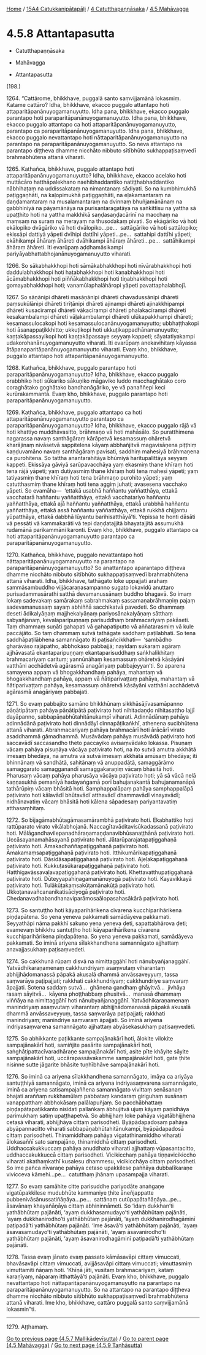 
[Home](/) / [15A4 Catukkanipātapāḷi](../...md) / [4 Catutthapaṇṇāsaka](...md) / [4.5 Mahāvagga](../15A4/4/4.5.md)

# 4.5.8 Attantapasutta

* Catutthapaṇṇāsaka

* Mahāvagga

* Attantapasutta

(198.)

1264\. “Cattārome, bhikkhave, puggalā santo saṃvijjamānā lokasmiṃ. Katame cattāro? Idha, bhikkhave, ekacco puggalo attantapo hoti attaparitāpanānuyogamanuyutto. Idha pana, bhikkhave, ekacco puggalo parantapo hoti paraparitāpanānuyogamanuyutto. Idha pana, bhikkhave, ekacco puggalo attantapo ca hoti attaparitāpanānuyogamanuyutto, parantapo ca paraparitāpanānuyogamanuyutto. Idha pana, bhikkhave, ekacco puggalo nevattantapo hoti nāttaparitāpanānuyogamanuyutto na parantapo na paraparitāpanānuyogamanuyutto. So neva attantapo na parantapo diṭṭheva dhamme nicchāto nibbuto sītībhūto sukhappaṭisaṃvedī brahmabhūtena attanā viharati.

1265\. Kathañca, bhikkhave, puggalo attantapo hoti attaparitāpanānuyogamanuyutto? Idha, bhikkhave, ekacco acelako hoti muttācāro hatthāpalekhano naehibhaddantiko natiṭṭhabhaddantiko nābhihaṭaṃ na uddissakataṃ na nimantanaṃ sādiyati. So na kumbhimukhā paṭiggaṇhāti, na kaḷopimukhā paṭiggaṇhāti, na eḷakamantaraṃ na daṇḍamantaraṃ na musalamantaraṃ na dvinnaṃ bhuñjamānānaṃ na gabbhiniyā na pāyamānāya na purisantaragatāya na saṅkittīsu na yattha sā upaṭṭhito hoti na yattha makkhikā saṇḍasaṇḍacārinī na macchaṃ na maṃsaṃ na suraṃ na merayaṃ na thusodakaṃ pivati. So ekāgāriko vā hoti ekālopiko dvāgāriko vā hoti dvālopiko…pe…  sattāgāriko vā hoti sattālopiko; ekissāpi dattiyā yāpeti dvīhipi dattīhi yāpeti…pe…  sattahipi dattīhi yāpeti; ekāhikampi āhāraṃ āhāreti dvāhikampi āhāraṃ āhāreti…pe…  sattāhikampi āhāraṃ āhāreti. Iti evarūpaṃ aḍḍhamāsikampi pariyāyabhattabhojanānuyogamanuyutto viharati.

1266\. So sākabhakkhopi hoti sāmākabhakkhopi hoti nīvārabhakkhopi hoti daddulabhakkhopi hoti haṭabhakkhopi hoti kaṇabhakkhopi hoti ācāmabhakkhopi hoti piññākabhakkhopi hoti tiṇabhakkhopi hoti gomayabhakkhopi hoti; vanamūlaphalāhāropi yāpeti pavattaphalabhojī.

1267\. So sāṇānipi dhāreti masāṇānipi dhāreti chavadussānipi dhāreti paṃsukūlānipi dhāreti tirīṭānipi dhāreti ajinampi dhāreti ajinakkhipampi dhāreti kusacīrampi dhāreti vākacīrampi dhāreti phalakacīrampi dhāreti kesakambalampi dhāreti vāḷakambalampi dhāreti ulūkapakkhampi dhāreti; kesamassulocakopi hoti kesamassulocanānuyogamanuyutto; ubbhaṭṭhakopi hoti āsanappaṭikkhitto; ukkuṭikopi hoti ukkuṭikappadhānamanuyutto; kaṇṭakāpassayikopi hoti kaṇṭakāpassaye seyyaṃ kappeti; sāyatatiyakampi udakorohanānuyogamanuyutto viharati. Iti evarūpaṃ anekavihitaṃ kāyassa ātāpanaparitāpanānuyogamanuyutto viharati. Evaṃ kho, bhikkhave, puggalo attantapo hoti attaparitāpanānuyogamanuyutto.

1268\. Kathañca, bhikkhave, puggalo parantapo hoti paraparitāpanānuyogamanuyutto? Idha, bhikkhave, ekacco puggalo orabbhiko hoti sūkariko sākuṇiko māgaviko luddo macchaghātako coro coraghātako goghātako bandhanāgāriko, ye vā panaññepi keci kurūrakammantā. Evaṃ kho, bhikkhave, puggalo parantapo hoti paraparitāpanānuyogamanuyutto.

1269\. Kathañca, bhikkhave, puggalo attantapo ca hoti attaparitāpanānuyogamanuyutto parantapo ca paraparitāpanānuyogamanuyutto? Idha, bhikkhave, ekacco puggalo rājā vā hoti khattiyo muddhāvasitto, brāhmaṇo vā hoti mahāsālo. So puratthimena nagarassa navaṃ santhāgāraṃ kārāpetvā kesamassuṃ ohāretvā kharājinaṃ nivāsetvā sappitelena kāyaṃ abbhañjitvā magavisāṇena piṭṭhiṃ kaṇḍuvamāno navaṃ santhāgāraṃ pavisati, saddhiṃ mahesiyā brāhmaṇena ca purohitena. So tattha anantarahitāya bhūmiyā haritupalittāya seyyaṃ kappeti. Ekissāya gāviyā sarūpavacchāya yaṃ ekasmiṃ thane khīraṃ hoti tena rājā yāpeti; yaṃ dutiyasmiṃ thane khīraṃ hoti tena mahesī yāpeti; yaṃ tatiyasmiṃ thane khīraṃ hoti tena brāhmaṇo purohito yāpeti; yaṃ catutthasmiṃ thane khīraṃ hoti tena aggiṃ juhati; avasesena vacchako yāpeti. So evamāha—  ‘ettakā usabhā haññantu yaññatthāya, ettakā vacchatarā haññantu yaññatthāya, ettakā vacchatariyo haññantu yaññatthāya, ettakā ajā haññantu yaññatthāya, ettakā urabbhā haññantu yaññatthāya, ettakā assā haññantu yaññatthāya, ettakā rukkhā chijjantu yūpatthāya, ettakā dabbhā lūyantu barihisatthāyā’ti. Yepissa te honti dāsāti vā pessāti vā kammakarāti vā tepi daṇḍatajjitā bhayatajjitā assumukhā rudamānā parikammāni karonti. Evaṃ kho, bhikkhave, puggalo attantapo ca hoti attaparitāpanānuyogamanuyutto parantapo ca paraparitāpanānuyogamanuyutto.

1270\. Kathañca, bhikkhave, puggalo nevattantapo hoti nāttaparitāpanānuyogamanuyutto na parantapo na paraparitāpanānuyogamanuyutto? So anattantapo aparantapo diṭṭheva dhamme nicchāto nibbuto sītībhūto sukhappaṭisaṃvedī brahmabhūtena attanā viharati. Idha, bhikkhave, tathāgato loke uppajjati arahaṃ sammāsambuddho vijjācaraṇasampanno sugato lokavidū anuttaro purisadammasārathi satthā devamanussānaṃ buddho bhagavā. So imaṃ lokaṃ sadevakaṃ samārakaṃ sabrahmakaṃ sassamaṇabrāhmaṇiṃ pajaṃ sadevamanussaṃ sayaṃ abhiññā sacchikatvā pavedeti. So dhammaṃ deseti ādikalyāṇaṃ majjhekalyāṇaṃ pariyosānakalyāṇaṃ sātthaṃ sabyañjanaṃ, kevalaparipuṇṇaṃ parisuddhaṃ brahmacariyaṃ pakāseti. Taṃ dhammaṃ suṇāti gahapati vā gahapatiputto vā aññatarasmiṃ vā kule paccājāto. So taṃ dhammaṃ sutvā tathāgate saddhaṃ paṭilabhati. So tena saddhāpaṭilābhena samannāgato iti paṭisañcikkhati—  ‘sambādho gharāvāso rajāpatho, abbhokāso pabbajjā; nayidaṃ sukaraṃ agāraṃ ajjhāvasatā ekantaparipuṇṇaṃ ekantaparisuddhaṃ saṅkhalikhitaṃ brahmacariyaṃ carituṃ; yannūnāhaṃ kesamassuṃ ohāretvā kāsāyāni vatthāni acchādetvā agārasmā anagāriyaṃ pabbajeyyan’ti. So aparena samayena appaṃ vā bhogakkhandhaṃ pahāya, mahantaṃ vā bhogakkhandhaṃ pahāya, appaṃ vā ñātiparivaṭṭaṃ pahāya, mahantaṃ vā ñātiparivaṭṭaṃ pahāya, kesamassuṃ ohāretvā kāsāyāni vatthāni acchādetvā agārasmā anagāriyaṃ pabbajati.

1271\. So evaṃ pabbajito samāno bhikkhūnaṃ sikkhāsājīvasamāpanno pāṇātipātaṃ pahāya pāṇātipātā paṭivirato hoti nihitadaṇḍo nihitasattho lajjī dayāpanno, sabbapāṇabhūtahitānukampī viharati. Adinnādānaṃ pahāya adinnādānā paṭivirato hoti dinnādāyī dinnapāṭikaṅkhī, athenena sucibhūtena attanā viharati. Abrahmacariyaṃ pahāya brahmacārī hoti ārācārī virato asaddhammā gāmadhammā. Musāvādaṃ pahāya musāvādā paṭivirato hoti saccavādī saccasandho theto paccayiko avisaṃvādako lokassa. Pisuṇaṃ vācaṃ pahāya pisuṇāya vācāya paṭivirato hoti, na ito sutvā amutra akkhātā imesaṃ bhedāya, na amutra vā sutvā imesaṃ akkhātā amūsaṃ bhedāya; iti bhinnānaṃ vā sandhātā, sahitānaṃ vā anuppadātā, samaggārāmo samaggarato samagganandī samaggakaraṇiṃ vācaṃ bhāsitā hoti. Pharusaṃ vācaṃ pahāya pharusāya vācāya paṭivirato hoti; yā sā vācā nelā kaṇṇasukhā pemanīyā hadayaṅgamā porī bahujanakantā bahujanamanāpā tathārūpiṃ vācaṃ bhāsitā hoti. Samphappalāpaṃ pahāya samphappalāpā paṭivirato hoti kālavādī bhūtavādī atthavādī dhammavādī vinayavādī; nidhānavatiṃ vācaṃ bhāsitā hoti kālena sāpadesaṃ pariyantavatiṃ atthasaṃhitaṃ.

1272\. So bījagāmabhūtagāmasamārambhā paṭivirato hoti. Ekabhattiko hoti rattūparato virato vikālabhojanā. Naccagītavāditavisūkadassanā paṭivirato hoti. Mālāgandhavilepanadhāraṇamaṇḍanavibhūsanaṭṭhānā paṭivirato hoti. Uccāsayanamahāsayanā paṭivirato hoti. Jātarūparajatapaṭiggahaṇā paṭivirato hoti. Āmakadhaññapaṭiggahaṇā paṭivirato hoti. Āmakamaṃsapaṭiggahaṇā paṭivirato hoti. Itthikumārikapaṭiggahaṇā paṭivirato hoti. Dāsidāsapaṭiggahaṇā paṭivirato hoti. Ajeḷakapaṭiggahaṇā paṭivirato hoti. Kukkuṭasūkarapaṭiggahaṇā paṭivirato hoti. Hatthigavāssavaḷavapaṭiggahaṇā paṭivirato hoti. Khettavatthupaṭiggahaṇā paṭivirato hoti. Dūteyyapahiṇagamanānuyogā paṭivirato hoti. Kayavikkayā paṭivirato hoti. Tulākūṭakaṃsakūṭamānakūṭā paṭivirato hoti. Ukkoṭanavañcananikatisāciyogā paṭivirato hoti. Chedanavadhabandhanaviparāmosaālopasahasākārā paṭivirato hoti.

1273\. So santuṭṭho hoti kāyaparihārikena cīvarena kucchiparihārikena piṇḍapātena. So yena yeneva pakkamati samādāyeva pakkamati. Seyyathāpi nāma pakkhī sakuṇo yena yeneva ḍeti, sapattabhārova ḍeti; evamevaṃ bhikkhu santuṭṭho hoti kāyaparihārikena cīvarena kucchiparihārikena piṇḍapātena. So yena yeneva pakkamati, samādāyeva pakkamati. So iminā ariyena sīlakkhandhena samannāgato ajjhattaṃ anavajjasukhaṃ paṭisaṃvedeti.

1274\. So cakkhunā rūpaṃ disvā na nimittaggāhī hoti nānubyañjanaggāhī. Yatvādhikaraṇamenaṃ cakkhundriyaṃ asaṃvutaṃ viharantaṃ abhijjhādomanassā pāpakā akusalā dhammā anvāssaveyyuṃ, tassa saṃvarāya paṭipajjati; rakkhati cakkhundriyaṃ; cakkhundriye saṃvaraṃ āpajjati. Sotena saddaṃ sutvā…  ghānena gandhaṃ ghāyitvā…  jivhāya rasaṃ sāyitvā…  kāyena phoṭṭhabbaṃ phusitvā…  manasā dhammaṃ viññāya na nimittaggāhī hoti nānubyañjanaggāhī. Yatvādhikaraṇamenaṃ manindriyaṃ asaṃvutaṃ viharantaṃ abhijjhādomanassā pāpakā akusalā dhammā anvāssaveyyuṃ, tassa saṃvarāya paṭipajjati; rakkhati manindriyaṃ; manindriye saṃvaraṃ āpajjati. So iminā ariyena indriyasaṃvarena samannāgato ajjhattaṃ abyāsekasukhaṃ paṭisaṃvedeti.

1275\. So abhikkante paṭikkante sampajānakārī hoti, ālokite vilokite sampajānakārī hoti, samiñjite pasārite sampajānakārī hoti, saṅghāṭipattacīvaradhāraṇe sampajānakārī hoti, asite pīte khāyite sāyite sampajānakārī hoti, uccārapassāvakamme sampajānakārī hoti, gate ṭhite nisinne sutte jāgarite bhāsite tuṇhībhāve sampajānakārī hoti.

1276\. So iminā ca ariyena sīlakkhandhena samannāgato, imāya ca ariyāya santuṭṭhiyā samannāgato, iminā ca ariyena indriyasaṃvarena samannāgato, iminā ca ariyena satisampajaññena samannāgato vivittaṃ senāsanaṃ bhajati araññaṃ rukkhamūlaṃ pabbataṃ kandaraṃ giriguhaṃ susānaṃ vanappatthaṃ abbhokāsaṃ palālapuñjaṃ. So pacchābhattaṃ piṇḍapātapaṭikkanto nisīdati pallaṅkaṃ ābhujitvā ujuṃ kāyaṃ paṇidhāya parimukhaṃ satiṃ upaṭṭhapetvā. So abhijjhaṃ loke pahāya vigatābhijjhena cetasā viharati, abhijjhāya cittaṃ parisodheti. Byāpādapadosaṃ pahāya abyāpannacitto viharati sabbapāṇabhūtahitānukampī, byāpādapadosā cittaṃ parisodheti. Thinamiddhaṃ pahāya vigatathinamiddho viharati ālokasaññī sato sampajāno, thinamiddhā cittaṃ parisodheti. Uddhaccakukkuccaṃ pahāya anuddhato viharati ajjhattaṃ vūpasantacitto, uddhaccakukkuccā cittaṃ parisodheti. Vicikicchaṃ pahāya tiṇṇavicikiccho viharati akathaṃkathī kusalesu dhammesu, vicikicchāya cittaṃ parisodheti. So ime pañca nīvaraṇe pahāya cetaso upakkilese paññāya dubbalīkaraṇe vivicceva kāmehi…pe…  catutthaṃ jhānaṃ upasampajja viharati.

1277\. So evaṃ samāhite citte parisuddhe pariyodāte anaṅgaṇe vigatūpakkilese mudubhūte kammaniye ṭhite āneñjappatte pubbenivāsānussatiñāṇāya…pe…  sattānaṃ cutūpapātañāṇāya…pe…  āsavānaṃ khayañāṇāya cittaṃ abhininnāmeti. So ‘idaṃ dukkhan’ti yathābhūtaṃ pajānāti, ‘ayaṃ dukkhasamudayo’ti yathābhūtaṃ pajānāti, ‘ayaṃ dukkhanirodho’ti yathābhūtaṃ pajānāti, ‘ayaṃ dukkhanirodhagāminī paṭipadā’ti yathābhūtaṃ pajānāti. ‘Ime āsavā’ti yathābhūtaṃ pajānāti, ‘ayaṃ āsavasamudayo’ti yathābhūtaṃ pajānāti, ‘ayaṃ āsavanirodho’ti yathābhūtaṃ pajānāti, ‘ayaṃ āsavanirodhagāminī paṭipadā’ti yathābhūtaṃ pajānāti.

1278\. Tassa evaṃ jānato evaṃ passato kāmāsavāpi cittaṃ vimuccati, bhavāsavāpi cittaṃ vimuccati, avijjāsavāpi cittaṃ vimuccati; vimuttasmiṃ vimuttamiti ñāṇaṃ hoti. ‘Khīṇā jāti, vusitaṃ brahmacariyaṃ, kataṃ karaṇīyaṃ, nāparaṃ itthattāyā’ti pajānāti. Evaṃ kho, bhikkhave, puggalo nevattantapo hoti nāttaparitāpanānuyogamanuyutto na parantapo na paraparitāpanānuyogamanuyutto. So na attantapo na parantapo diṭṭheva dhamme nicchāto nibbuto sītībhūto sukhappaṭisaṃvedī brahmabhūtena attanā viharati. Ime kho, bhikkhave, cattāro puggalā santo saṃvijjamānā lokasmin”ti.

---

1279\. Aṭṭhamaṃ.



[Go to previous page (4.5.7 Mallikādevīsutta)](4.5.7.md) / [Go to parent page (4.5 Mahāvagga)](../15A4/4/4.5.md) / [Go to next page (4.5.9 Taṇhāsutta)](4.5.9.md)


